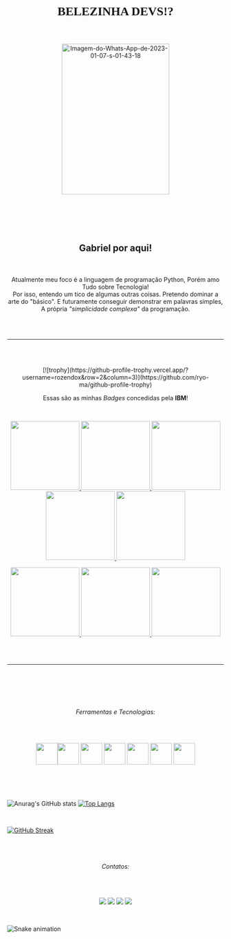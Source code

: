 
<h1><p align="center"> <font face="Comic Sans "> BELEZINHA DEVS!? </font> </p></h1> 
</br>        
<p align="center">
<a href='https://postimg.cc/y394qDHb' target='_blank'><img src='https://i.postimg.cc/x8p0zmFn/Imagem-do-Whats-App-de-2023-01-07-s-01-43-18.jpg' width="250" height="350" border='0' alt='Imagem-do-Whats-App-de-2023-01-07-s-01-43-18' /> </a> </p>

</br>
</br>
</br>
</br>


<h2> <p align="center">Gabriel por aqui!</p> </h2>
</br>

<p align="center">
Atualmente meu foco é a linguagem de programação Python, Porém amo Tudo sobre Tecnologia!</br>
          Por isso, entendo um tico de algumas outras coisas.
          Pretendo dominar a arte do "básico".
          E futuramente conseguir demonstrar em palavras simples,
          A própria <i>"simplicidade complexa"</i> da programação.
</p>

</br>
</br>
<hr size="1" width="100%" align="center" noshade>
</br>
</br>
<p align="center">
[![trophy](https://github-profile-trophy.vercel.app/?username=rozendox&row=2&column=3)](https://github.com/ryo-ma/github-profile-trophy)
</p>

<p align="center">
Essas são as minhas <i>Badges</i> concedidas pela <b>IBM</b>!
          
</p>
</br>
<p align="center">
<a href="https://www.credly.com/badges/43f766b8-a6db-4018-9467-519622e589a5?source=linked_in_profile " target="_blank"><img src="https://images.credly.com/size/340x340/images/d2cc88b1-1f59-41d2-9f1c-83190e3541e1/R_Essentials.png" width="160" height="160" target="_blank"> </a> <a href="https://www.credly.com/badges/b1c9ae7d-1dc9-40d5-a8dc-a063af2c9034?source=linked_in_profile" target="_blank"><img src="https://images.credly.com/size/340x340/images/16d5a420-770b-4699-97ec-46708e3680c5/Big_Data_Found_Level_1_-_CC_-_2019.png" width="160" height="160" target="_blank"> </a> <a href="https://www.credly.com/badges/d0f9f624-3310-44f4-b3c1-20179faebbbc?source=linked_in_profile" target="_blank"><img src="https://images.credly.com/size/340x340/images/dfd6eb51-4caa-4ffe-b107-85ece064370c/Data_Science_Methodologies.png" width="160" height="160" target="_blank"> </a> <a href="https://www.credly.com/badges/fb945117-afee-4a5f-bf91-07c15f93f55d?source=linked_in_profile" target="_blank"><img src="https://images.credly.com/size/340x340/images/84ac9eff-b8a2-4683-846b-f59887a73801/Python_101_Data_Science.png" width="160" height="160" target="_blank"> </a> <a href="https://www.credly.com/badges/d9476774-9801-464f-a0ed-242c18b86b86?source=linked_in_profile" target="_blank"><img src="https://images.credly.com/size/340x340/images/087eaefb-61a2-426b-ae74-74efca195667/Data_Visualization_Using_Python.png" width="160" height="160" target="_blank"> </a> 
</p>

<p align="center">
<a href="https://www.credly.com/badges/304b05a6-b0cc-460e-b15a-6ca6813d3786?source=linked_in_profile" target="_blank"> <img src="https://images.credly.com/size/340x340/images/ba34cb1c-4344-43f5-9685-55e2e901c0f0/Data_Analysis_using_Python.png" width="160" height="160" target="_blank">                                               </a> <a href=" https://www.credly.com/earner/earned/badge/ab772d9d-efb0-4b22-9da4-3ca622c899ce " target="_blank"><img src="https://images.credly.com/size/340x340/images/53caf8cc-b5e9-4424-b4a7-7b069fa13db4/Machine_Learning_with_Python.png" width="160" height="160" target="_blank"> </a> <a href="https://www.credly.com/earner/earned/badge/99c76088-bcdc-4464-ae71-1a8dbc5fa091" target="_blank"><img src="https://images.credly.com/size/340x340/images/49211314-919e-4207-885a-7d2ff76ddb07/Statistics_101_-_CC.png" width="160" height="160" target="_blank"> </a>
</p>

</br>
</br>
<hr size="1" width="100%" align="center" noshade>
</br>
</br>


</br>


</br>


<h6> <p align="center"> <i> Ferramentas e Tecnologias: </i> </p> </h6>
</br>
<p align="center">
<img src="https://cdn.jsdelivr.net/gh/devicons/devicon/icons/python/python-original-wordmark.svg" width="50" height="50" /><img src="https://cdn.jsdelivr.net/gh/devicons/devicon/icons/cplusplus/cplusplus-original.svg" width="50" height="50"/> <img src="https://cdn.jsdelivr.net/gh/devicons/devicon/icons/rstudio/rstudio-plain.svg" width="50" height="50" /> <img src="https://cdn.jsdelivr.net/gh/devicons/devicon/icons/numpy/numpy-original.svg" width="50" height="50" /> <img src="https://cdn.jsdelivr.net/gh/devicons/devicon/icons/pandas/pandas-original-wordmark.svg" width="50" height="50" /> <img src="https://cdn.jsdelivr.net/gh/devicons/devicon/icons/mysql/mysql-original-wordmark.svg"  width="50" height="50" /> <img src="https://cdn.jsdelivr.net/gh/devicons/devicon/icons/jupyter/jupyter-original-wordmark.svg"  width="50" height="50"/>               
</p>  
</br>
</br>
</br>

![Anurag's GitHub stats](https://github-readme-stats.vercel.app/api?username=rozendox&show_icons=true&theme=radical) [![Top Langs](https://github-readme-stats.vercel.app/api/top-langs/?username=rozendox&layout=compact)](https://github.com/rozendox/github-readme-stats)
          
</br>

[![GitHub Streak](https://streak-stats.demolab.com/?user=rozendox)](https://git.io/streak-stats)

</br>
</br>
<h6> <p align="center"> <i>  Contatos:</i> </p> </h6>
</br>

<div>
<p align="center">
<a href="https://instagram.com/rozendox_" target="_blank"><img src="https://img.shields.io/badge/-Instagram-%23E4405F?style=for-the-badge&logo=instagram&logoColor=white" target="_blank"></a>
<a href="https://www.twitch.tv/rozeendox" target="_blank"><img src="https://img.shields.io/badge/Twitch-9146FF?style=for-the-badge&logo=twitch&logoColor=white" target="_blank"></a>
<a href = "mailto:roxy.py@protonmail.com"><img src="https://img.shields.io/badge/Gmail-D14836?style=for-the-badge&logo=gmail&logoColor=white" target="_blank"></a>
<a href="https://www.linkedin.com/in/cgrox/" target="_blank"><img src="https://img.shields.io/badge/-LinkedIn-%230077B5?style=for-the-badge&logo=linkedin&logoColor=white" target="_blank"></a>  
</p>
</div>
</br>


![Snake animation](https://github.com/rozendox/rozendox/blob/output/github-contribution-grid-snake.svg)
